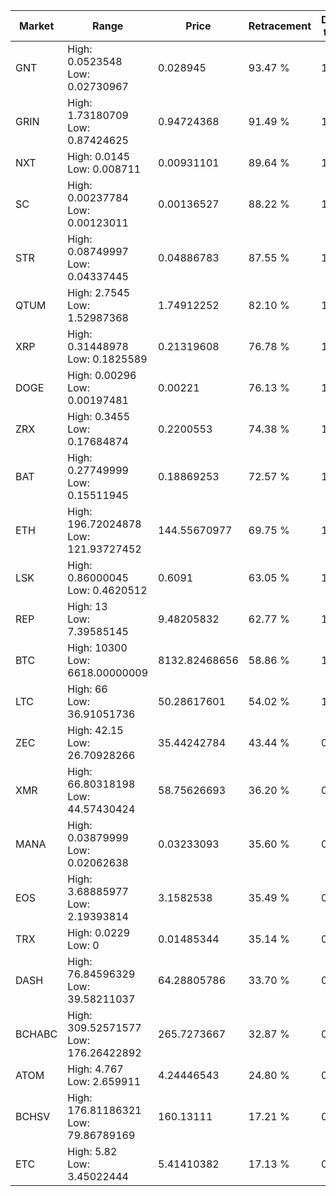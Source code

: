 | Market | Range | Price| Retracement | Doubles to 50% |
| --- | --- | --- | --- | --- |
| GNT | High: 0.0523548<br />Low: 0.02730967 | 0.028945 | 93.47 % | 1.38 |
| GRIN | High: 1.73180709<br />Low: 0.87424625 | 0.94724368 | 91.49 % | 1.38 |
| NXT | High: 0.0145<br />Low: 0.008711 | 0.00931101 | 89.64 % | 1.25 |
| SC | High: 0.00237784<br />Low: 0.00123011 | 0.00136527 | 88.22 % | 1.32 |
| STR | High: 0.08749997<br />Low: 0.04337445 | 0.04886783 | 87.55 % | 1.34 |
| QTUM | High: 2.7545<br />Low: 1.52987368 | 1.74912252 | 82.10 % | 1.22 |
| XRP | High: 0.31448978<br />Low: 0.1825589 | 0.21319608 | 76.78 % | 1.17 |
| DOGE | High: 0.00296<br />Low: 0.00197481 | 0.00221 | 76.13 % | 1.12 |
| ZRX | High: 0.3455<br />Low: 0.17684874 | 0.2200553 | 74.38 % | 1.19 |
| BAT | High: 0.27749999<br />Low: 0.15511945 | 0.18869253 | 72.57 % | 1.15 |
| ETH | High: 196.72024878<br />Low: 121.93727452 | 144.55670977 | 69.75 % | 1.10 |
| LSK | High: 0.86000045<br />Low: 0.4620512 | 0.6091 | 63.05 % | 1.09 |
| REP | High: 13<br />Low: 7.39585145 | 9.48205832 | 62.77 % | 1.08 |
| BTC | High: 10300<br />Low: 6618.00000009 | 8132.82468656 | 58.86 % | 1.04 |
| LTC | High: 66<br />Low: 36.91051736 | 50.28617601 | 54.02 % | 1.02 |
| ZEC | High: 42.15<br />Low: 26.70928266 | 35.44242784 | 43.44 % | 0.00 |
| XMR | High: 66.80318198<br />Low: 44.57430424 | 58.75626693 | 36.20 % | 0.00 |
| MANA | High: 0.03879999<br />Low: 0.02062638 | 0.03233093 | 35.60 % | 0.00 |
| EOS | High: 3.68885977<br />Low: 2.19393814 | 3.1582538 | 35.49 % | 0.00 |
| TRX | High: 0.0229<br />Low: 0 | 0.01485344 | 35.14 % | 0.00 |
| DASH | High: 76.84596329<br />Low: 39.58211037 | 64.28805786 | 33.70 % | 0.00 |
| BCHABC | High: 309.52571577<br />Low: 176.26422892 | 265.7273667 | 32.87 % | 0.00 |
| ATOM | High: 4.767<br />Low: 2.659911 | 4.24446543 | 24.80 % | 0.00 |
| BCHSV | High: 176.81186321<br />Low: 79.86789169 | 160.13111 | 17.21 % | 0.00 |
| ETC | High: 5.82<br />Low: 3.45022444 | 5.41410382 | 17.13 % | 0.00 |
